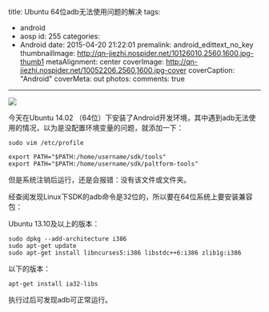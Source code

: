 title: Ubuntu 64位adb无法使用问题的解决
tags:
  - android
  - aosp
id: 255
categories:
  - Android
date: 2015-04-20 21:22:01
premalink: android_edittext_no_key
thumbnailImage: http://qn-jiezhi.nospider.net/10126010,2560,1600.jpg-thumb1
metaAlignment: center
coverImage: http://qn-jiezhi.nospider.net/10052206,2560,1600.jpg-cover
coverCaption: "Android"
coverMeta: out
photos:
comments: true
---

![](http://i2.hexunimg.cn/2011-11-30/135825142.jpg)

今天在Ubuntu 14.02 （64位）下安装了Android开发环境，其中遇到adb无法使用的情况，以为是没配置环境变量的问题，就添加一下：

```
sudo vim /etc/profile
```

```
export PATH="$PATH:/home/username/sdk/tools"
export PATH="$PATH:/home/username/sdk/paltform-tools"
```

但是系统注销后运行，还是会报错：没有该文件或文件夹。

经查阅发现Linux下SDK的adb命令是32位的，所以要在64位系统上要安装兼容包：

Ubuntu 13.10及以上的版本：

```
sudo dpkg --add-architecture i386
sudo apt-get update
sudo apt-get install libncurses5:i386 libstdc++6:i386 zlib1g:i386
```
以下的版本：

```
apt-get install ia32-libs
```

执行过后可发现adb可正常运行。
